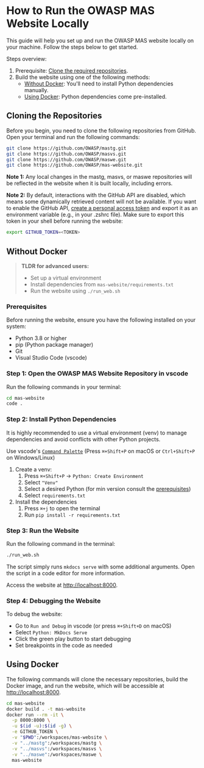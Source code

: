 # How to Run the OWASP MAS Website Locally

This guide will help you set up and run the OWASP MAS website locally on your machine. Follow the steps below to get started.

Steps overview:

1. Prerequisite: [Clone the required repositories](#cloning-the-repositories).
2. Build the website using one of the following methods:
    - [Without Docker](#without-docker): You'll need to install Python dependencies manually. 
    - [Using Docker](#using-docker): Python dependencies come pre-installed.

## Cloning the Repositories

Before you begin, you need to clone the following repositories from GitHub. Open your terminal and run the following commands:

```bash
git clone https://github.com/OWASP/mastg.git
git clone https://github.com/OWASP/masvs.git
git clone https://github.com/OWASP/maswe.git
git clone https://github.com/OWASP/mas-website.git
```

**Note 1:** Any local changes in the mastg, masvs, or maswe repositories will be reflected in the website when it is built locally, including errors.

**Note 2:** By default, interactions with the GitHub API are disabled, which means some dynamically retrieved content will not be available. If you want to enable the GitHub API, [create a personal access token](https://github.com/settings/personal-access-tokens) and export it as an environment variable (e.g., in your .zshrc file). Make sure to export this token in your shell before running the website:

```bash
export GITHUB_TOKEN=<TOKEN>
```

## Without Docker

> **TLDR for advanced users:**
>
> - Set up a virtual environment
> - Install dependencies from `mas-website/requirements.txt`
> - Run the website using `./run_web.sh`

### Prerequisites

Before running the website, ensure you have the following installed on your system:

- Python 3.8 or higher
- pip (Python package manager)
- Git
- Visual Studio Code (vscode)

### Step 1: Open the OWASP MAS Website Repository in vscode

Run the following commands in your terminal:

```bash
cd mas-website
code .
```

### Step 2: Install Python Dependencies

It is highly recommended to use a virtual environment (venv) to manage dependencies and avoid conflicts with other Python projects.

Use vscode's [`Command Palette`](https://code.visualstudio.com/docs/getstarted/userinterface#_command-palette) (Press `⌘+Shift+P` on macOS or `Ctrl+Shift+P` on Windows/Linux)

1. Create a venv:
   1. Press `⌘+Shift+P` -> `Python: Create Environment`
   2. Select `"Venv"`
   3. Select a desired Python (for min version consult the [prerequisites](#prerequisites))
   4. Select `requirements.txt`
2. Install the dependencies
   1. Press `⌘+j` to open the terminal
   2. Run `pip install -r requirements.txt`

### Step 3: Run the Website

Run the following command in the terminal:

```bash
./run_web.sh
```

The script simply runs `mkdocs serve` with some additional arguments. Open the script in a code editor for more information.

Access the website at [http://localhost:8000](http://localhost:8000).

### Step 4: Debugging the Website

To debug the website:

- Go to `Run and Debug` in vscode (or press `⌘+Shift+D` on macOS)
- Select `Python: MkDocs Serve`
- Click the green play button to start debugging
- Set breakpoints in the code as needed

## Using Docker

The following commands will clone the necessary repositories, build the Docker image, and run the website, which will be accessible at [http://localhost:8000](http://localhost:8000).

```bash
cd mas-website
docker build . -t mas-website
docker run --rm -it \
  -p 8000:8000 \
  -u $(id -u):$(id -g) \
  -e GITHUB_TOKEN \
  -v "$PWD":/workspaces/mas-website \
  -v "../mastg":/workspaces/mastg \
  -v "../masvs":/workspaces/masvs \
  -v "../maswe":/workspaces/maswe \
  mas-website
```
